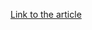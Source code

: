 [Link to the article](https://proofpoint.com/us/blog/threat-insight/cobalt-strike-favorite-tool-apt-crimeware)
